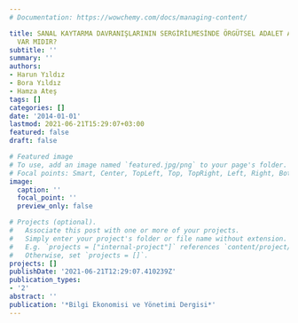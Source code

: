 ```yaml
---
# Documentation: https://wowchemy.com/docs/managing-content/

title: SANAL KAYTARMA DAVRANIŞLARININ SERGİRİLMESİNDE ÖRGÜTSEL ADALET ALGISININ ROLÜ
  VAR MIDIR?
subtitle: ''
summary: ''
authors:
- Harun Yıldız
- Bora Yıldız
- Hamza Ateş
tags: []
categories: []
date: '2014-01-01'
lastmod: 2021-06-21T15:29:07+03:00
featured: false
draft: false

# Featured image
# To use, add an image named `featured.jpg/png` to your page's folder.
# Focal points: Smart, Center, TopLeft, Top, TopRight, Left, Right, BottomLeft, Bottom, BottomRight.
image:
  caption: ''
  focal_point: ''
  preview_only: false

# Projects (optional).
#   Associate this post with one or more of your projects.
#   Simply enter your project's folder or file name without extension.
#   E.g. `projects = ["internal-project"]` references `content/project/deep-learning/index.md`.
#   Otherwise, set `projects = []`.
projects: []
publishDate: '2021-06-21T12:29:07.410239Z'
publication_types:
- '2'
abstract: ''
publication: '*Bilgi Ekonomisi ve Yönetimi Dergisi*'
---
```

